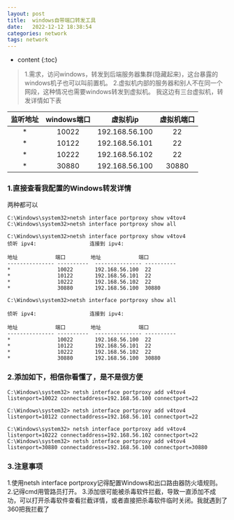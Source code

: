 ```yaml
---
layout: post
title:  windows自带端口转发工具
date:   2022-12-12 18:38:54
categories: network
tags: network
---
```


* content
{:toc}

>1.需求，访问windows，转发到后端服务器集群(隐藏起来)，这台暴露的windows机子也可以叫前置机。
2.虚拟机内部的服务器和别人不在同一个网段，这种情况也需要windows转发到虚拟机。
我这边有三台虚拟机，转发详情如下表

监听地址 | windows端口 | 虚拟机ip | 虚拟机端口
 :-: | :-: | :-: | :-: |
* | 10022 | 192.168.56.100 | 22
* | 10122 | 192.168.56.101 | 22
* | 10222 | 192.168.56.102 | 22
* | 30880 | 192.168.56.100 | 30880

### 1.直接查看我配置的Windows转发详情

两种都可以
``` shell
C:\Windows\system32>netsh interface portproxy show v4tov4
C:\Windows\system32>netsh interface portproxy show all
```

``` shell
C:\Windows\system32>netsh interface portproxy show v4tov4
侦听 ipv4:                 连接到 ipv4:

地址            端口        地址            端口
--------------- ----------  --------------- ----------
*               10022       192.168.56.100  22
*               10122       192.168.56.101  22
*               10222       192.168.56.102  22
*               30880       192.168.56.100  30880
```

``` shell
C:\Windows\system32>netsh interface portproxy show all

侦听 ipv4:                 连接到 ipv4:

地址            端口        地址            端口
--------------- ----------  --------------- ----------
*               10022       192.168.56.100  22
*               10122       192.168.56.101  22
*               10222       192.168.56.102  22
*               30880       192.168.56.100  30880
```

### 2.添加如下，相信你看懂了，是不是很方便
``` shell
C:\Windows\system32> netsh interface portproxy add v4tov4 listenport=10022 connectaddress=192.168.56.100 connectport=22

C:\Windows\system32> netsh interface portproxy add v4tov4 listenport=10122 connectaddress=192.168.56.101 connectport=22

C:\Windows\system32> netsh interface portproxy add v4tov4 listenport=10222 connectaddress=192.168.56.102 connectport=22
C:\Windows\system32> netsh interface portproxy add v4tov4 listenport=30880 connectaddress=192.168.56.100 connectport=30880
```

### 3.注意事项
1.使用netsh interface portproxy记得配置Windows和出口路由器防火墙规则。
2.记得cmd用管路员打开。
3.添加很可能被杀毒软件拦截，导致一直添加不成功，可以打开杀毒软件查看拦截详情，或者直接把杀毒软件临时关闭。我就遇到了360把我拦截了
